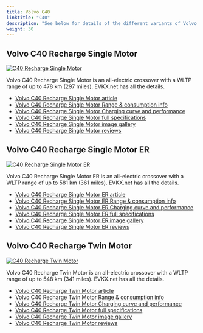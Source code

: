 ```yaml
---
title: Volvo C40
linktitle: "C40"
description: "See below for details of the different variants of Volvo C40"
weight: 30
---
```

## Volvo C40 Recharge Single Motor

<a href="/models/volvo/c40/c40_recharge_single_motor/"><img src="https://media.evkx.net/multimedia/models/volvo/c40/C40_recharge_single_motor/main_1_st.jpg" class="img-fluid" alt="C40 Recharge Single Motor" ></a>

Volvo C40 Recharge Single Motor is an all-electric crossover with a WLTP range of up to 478 km (297 miles). EVKX.net has all the details. 

- [Volvo C40 Recharge Single Motor article](/models/volvo/c40/c40_recharge_single_motor/)
- [Volvo C40 Recharge Single Motor Range & consumption info](/models/volvo/c40/c40_recharge_single_motor/rangeandconsumption)
- [Volvo C40 Recharge Single Motor Charging curve and performance](/models/volvo/c40/c40_recharge_single_motor/chargingcurve)
- [Volvo C40 Recharge Single Motor full specifications](/models/volvo/c40/c40_recharge_single_motor/specifications)
- [Volvo C40 Recharge Single Motor image gallery](/models/volvo/c40/c40_recharge_single_motor/gallery)
- [Volvo C40 Recharge Single Motor reviews](/models/volvo/c40/c40_recharge_single_motor/reviews)

## Volvo C40 Recharge Single Motor ER

<a href="/models/volvo/c40/c40_recharge_single_motor_er/"><img src="https://media.evkx.net/multimedia/models/volvo/c40/C40_recharge_single_motor_er/main_1_st.jpg" class="img-fluid" alt="C40 Recharge Single Motor ER" ></a>

Volvo C40 Recharge Single Motor ER is an all-electric crossover with a WLTP range of up to 581 km (361 miles). EVKX.net has all the details. 

- [Volvo C40 Recharge Single Motor ER article](/models/volvo/c40/c40_recharge_single_motor_er/)
- [Volvo C40 Recharge Single Motor ER Range & consumption info](/models/volvo/c40/c40_recharge_single_motor_er/rangeandconsumption)
- [Volvo C40 Recharge Single Motor ER Charging curve and performance](/models/volvo/c40/c40_recharge_single_motor_er/chargingcurve)
- [Volvo C40 Recharge Single Motor ER full specifications](/models/volvo/c40/c40_recharge_single_motor_er/specifications)
- [Volvo C40 Recharge Single Motor ER image gallery](/models/volvo/c40/c40_recharge_single_motor_er/gallery)
- [Volvo C40 Recharge Single Motor ER reviews](/models/volvo/c40/c40_recharge_single_motor_er/reviews)

## Volvo C40 Recharge Twin Motor

<a href="/models/volvo/c40/c40_recharge_twin_motor/"><img src="https://media.evkx.net/multimedia/models/volvo/c40/C40_recharge_twin_motor/main_1_st.jpg" class="img-fluid" alt="C40 Recharge Twin Motor" ></a>

Volvo C40 Recharge Twin Motor is an all-electric crossover with a WLTP range of up to 548 km (341 miles). EVKX.net has all the details. 

- [Volvo C40 Recharge Twin Motor article](/models/volvo/c40/c40_recharge_twin_motor/)
- [Volvo C40 Recharge Twin Motor Range & consumption info](/models/volvo/c40/c40_recharge_twin_motor/rangeandconsumption)
- [Volvo C40 Recharge Twin Motor Charging curve and performance](/models/volvo/c40/c40_recharge_twin_motor/chargingcurve)
- [Volvo C40 Recharge Twin Motor full specifications](/models/volvo/c40/c40_recharge_twin_motor/specifications)
- [Volvo C40 Recharge Twin Motor image gallery](/models/volvo/c40/c40_recharge_twin_motor/gallery)
- [Volvo C40 Recharge Twin Motor reviews](/models/volvo/c40/c40_recharge_twin_motor/reviews)

